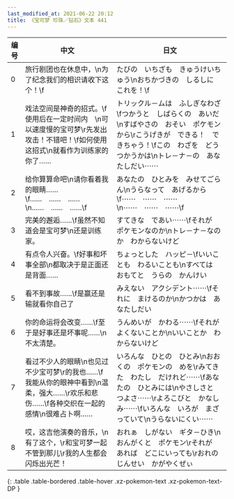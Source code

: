 ```yaml
---
last_modified_at: 2021-06-22 20:12
title: 《宝可梦 珍珠／钻石》文本 441
---
```

| 编号 | 中文 | 日文 |
| ---- | ---- | ---- |
| 0 | 旅行剧团也在休息中，\n为了纪念我们的相识请收下这个！\f | たびの　いちざも　きゅうけいちゅう\nおちかづきの　しるしに　これを！\f |
| 1 | 戏法空间是神奇的招式。\f使用后在一定时间内　\n可以速度慢的宝可梦\r先发出攻击！不错吧！\f如何使用这招式\n就看作为训练家的你了…… | トリックル－ムは　ふしぎなわざ\fつかうと　しばらくの　あいだ\nすばやさの　おそい　ポケモンから\rこうげきが　できる！　できちゃう！\fこの　わざを　どうつかうかは\nトレ－ナ－の　あなたしだい⋯⋯ |
| 2 | 给你算算命吧\n请你看着我的眼睛……\f……　……　……\n……　……　……\f | あなたの　ひとみを　みせてごらん\nうらなって　あげるから\f⋯⋯　⋯⋯　⋯⋯\n⋯⋯　⋯⋯　⋯⋯\f |
| 3 | 完美的邂逅……\f虽然不知道会是宝可梦\n还是训练家。 | すてきな　であい⋯⋯\fそれが　ポケモンなのか\nトレ－ナ－なのか　わからないけど |
| 4 | 有点令人兴奋。\f好事和坏事全部\n都取决于是正面还是背面…… | ちょっとした　ハッピ－\fいいことも　わるいことも\nすべては　おもてと　うらの　かんけい |
| 5 | 看不到事故……\f是赢还是输就看你自己了　 | みえない　アクシデント⋯⋯\fそれに　まけるのか\nかつかは　あなたしだい　 |
| 6 | 你的命运将会改变……\f至于是好事还是坏事呢……\n不太清楚。 | うんめいが　かわる⋯⋯\fそれが　よくないことか\nいいことか　わからないけど |
| 7 | 看过不少人的眼睛\n也见过不少宝可梦\r的我也……\f我能从你的眼神中看到\n温柔，强大……\r欢乐和悲伤……\f各种交织在一起的感情\n很难占卜啊…… | いろんな　ひとの　ひとみ\nおおくの　ポケモンの　めを\rみてきた　わたし　だけれど⋯⋯\fあなたの　ひとみには\nやさしさと　つよさ⋯⋯\rよろこびと　かなしみ⋯⋯\fいろんな　いろが　まざっていて\nうらないにくい⋯⋯ |
| 8 | 哎，这吉他演奏的音乐，\n有了这个，\r和宝可梦一起不管到那儿\r我的人生都会闪烁出光芒！ | おれぁ　しがない　ギタ－ひき\nおんがくと　ポケモン\rそれが　あれば　どこにいっても\rおれの　じんせい　かがやくぜぃ |
{: .table .table-bordered .table-hover .xz-pokemon-text .xz-pokemon-text-DP }